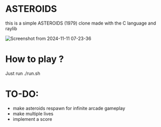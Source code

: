 # ASTEROIDS
this is a simple ASTEROIDS (1979) clone made with the C language and raylib

![Screenshot from 2024-11-11 07-23-36](https://github.com/user-attachments/assets/dc05fec5-5a98-40e9-8a47-3a3db056310a)

# How to play ?
Just run ./run.sh

# TO-DO:
- make asteroids respawn for infinite arcade gameplay
- make multiple lives
- implement a score
